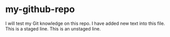 # my-github-repo
I will test my Git knowledge on this repo.
I have added new text into this file.
This is a staged line.
This is an unstaged line.